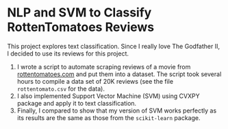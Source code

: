 # NLP and SVM to Classify RottenTomatoes Reviews

This project explores text classification. Since I really love The Godfather II, I decided to use its reviews for this project. 

1. I wrote a script to automate scraping reviews of a movie from [rottentomatoes.com](rottentomatoes.com) and put them into a dataset. The script took several hours to compile a data set of 20K reviews (see the file `rottentomato.csv` for the data). 
2. I also implemented Support Vector Machine (SVM) using CVXPY package and apply it to text classification. 
3. Finally, I compared to show that my version of SVM works perfectly as its results are the same as those from the `scikit-learn` package.
